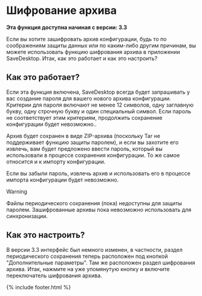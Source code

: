 # Шифрование архива
**Эта функция доступна начиная с версии: 3.3**

Если вы хотите зашифровать архив конфигурации, будь то по соображениям защиты данных или по каким-либо другим причинам, вы можете использовать функцию шифрования архива в приложении SaveDesktop. Итак, как это работает и как это настроить?

## Как это работает?
Если эта функция включена, SaveDesktop всегда будет запрашивать у вас создание пароля для вашего нового архива конфигурации. Критерии для пароля включают не менее 12 символов, одну заглавную букву, одну строчную букву и один специальный символ. Если пароль не соответствует этим критериям, продолжить сохранение конфигурации будет невозможно..

Архив будет сохранен в виде ZIP-архива (поскольку Tar не поддерживает функцию защиты паролем), и если вы захотите его извлечь, вам будет предложено ввести пароль, который вы использовали в процессе сохранения конфигурации. То же самое относится и к импорту конфигурации.

Если вы забыли пароль, извлечь архив и использовать его в процессе импорта конфигурации будет невозможно.

> [!WARNING]  
> Файлы периодического сохранения (пока) недоступны для защиты паролем. Зашифрованные архивы пока невозможно использовать для синхронизации.

## Как это настроить?
В версии 3.3 интерфейс был немного изменен, в частности, раздел периодического сохранения теперь расположен под кнопкой "Дополнительные параметры". Там же расположен раздел шифрования архива. Итак, нажмите на уже упомянутую кнопку и включите переключатель шифрования архива.



{% include footer.html %}
